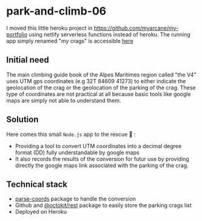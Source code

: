 # park-and-climb-06

I moved this little heroku project in https://github.com/myarcane/my-portfolio using netlify serverless functions instead of heroku. The running app simply renamed "my crags" is accessible [here](https://florian.mailliet.me/mycrags)

## Initial need

The main climbing guide book of the Alpes Maritimes region called "the V4" uses UTM gps coordinates (e.g 32T 84609 41273) to either indicate the geolocation of the crag or the geolocation of the parking of the crag.
These type of coordinates are not practical at all because basic tools like google maps are simply not able to understand them.

## Solution

Here comes this small `Node.js` app to the rescue 🚀 :

-   Providing a tool to convert UTM coordinates into a decimal degree format (DD) fully understandable by google maps
-   It also records the results of the conversion for futur use by providing directly the google maps link associated with the parking of the crag.

## Technical stack

-   [parse-coords](https://www.npmjs.com/package/parse-coords) package to handle the conversion
-   Github and [@octokit/rest](https://www.npmjs.com/package/@octokit/rest) package to easily store the parking crags list
-   Deployed on Heroku
